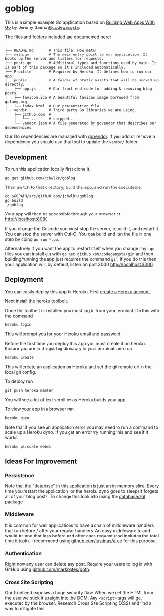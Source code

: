 # goblog

This is a simple example Go application based on [Building Web Apps With
Go](https://www.gitbook.com/book/gobridge/building-web-apps-with-go/details) by
Jeremy Saenz [@codegangsta](https://github.com/codegangsta).

The files and folders included are documented here:

```
.
├── README.md       # This file. How meta!
├── main.go         # The main entry point to our application. It boots up the server and listens for requests.
├── posts.go        # Additional types and functions used by main. It is part of this package so it's included automatically.
├── Procfile        # Required by Heroku. It defines how to run our app.
├── public          # A folder of static assets that will be served up directly.
│   ├── app.js      # Our front end code for adding & removing blog posts.
│   ├── favicon.ico # A beautiful favicon image borrowed from golang.org
│   └── index.html  # Our presentation file.
└── vendor          # Third party Go libraries we are using.
    ├── github.com  #
    │   └── ...     # snipped...
    └── vendor.json # A file generated by govendor that describes our dependencies
```

Our Go dependencies are managed with
[govendor](https://github.com/kardianos/govendor). If you add or remove a
dependency you should use that tool to update the `vendor/` folder.


## Development

To run this application locally first clone it.

```
go get github.com/jcbwlkr/goblog
```

Then switch to that directory, build the app, and run the executable.

```
cd $GOPATH/src/github.com/jcbwlkr/goblog
go build
./goblog
```

Your app will then be accessible through your browser at [http://localhost:8080](http://localhost:8080).

If you change the Go code you must stop the server, rebuild it, and restart it.
You can stop the server with Ctrl-C. You can build and run the file in one step
by doing `go run *.go`.

Alternatively if you want the app to restart itself when you change any `.go`
files you can install [gin](https://github.com/codegangsta/gin) with `go get
github.com/codegangsta/gin` and then building/running the app just requires the
command `gin`. If you do this then your application will, by default, listen on
port 3000 [http://localhost:3000](http://localhost:3000).

## Deployment

You can easily deploy this app to Heroku. First [create a Heroku account](http://heroku.com).

Next [install the heroku toolbelt](https://toolbelt.heroku.com).

Once the toolbelt is installed you must log in from your terminal. Do this with the command

```
heroku login
```

This will prompt you for your Heroku email and password.

Before the first time you deploy this app you must create it on heroku. Ensure
you are in the `goblog` directory in your terminal then run

```
heroku create
```

This will create an application on Heroku and set the git remote url in the local git config.

To deploy run

```
git push heroku master
```

You will see a lot of text scroll by as Heroku builds your app.

To view your app in a browser run

```
heroku open
```

Note that if you see an application error you may need to run a command to
scale up a Heroku dyno. If you get an error try running this and see if it
works


```
heroku ps:scale web=1
```

## Ideas For Improvement

### Persistence

Note that the "database" in this application is just an in-memory slice. Every
time you restart the application (or the heroku dyno goes to sleep) it forgets
all of your blog posts. To change this look into using the
[database/sql](https://golang.org/pkg/database/sql) package.

### Middleware

It is common for web applications to have a chain of middleware handlers that
run before / after your regular handlers. An easy middleware to add would be
one that logs before and after each request (and includes the total time it
took). I recommend using
[github.com/justinas/alice](https://github.com/justinas/alice) for this
purpose.

### Authentication

Right now any user can delete any post. Require your users to log in with
GitHub using [github.com/markbates/goth](https://github.com/markbates/goth).

### Cross Site Scripting

Our front end exposes a huge security flaw. When we get the HTML from the user
we stick it straight into the DOM. Any `<script>` tags will get executed by the
browser. Research Cross Site Scripting (XSS) and find a way to mitigate this.
